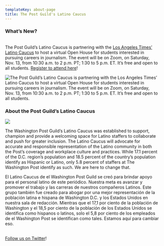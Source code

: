 ```yaml
---
templateKey: about-page
title: The Post Guild's Latino Caucus
---
```

### What’s New?

\
The Post Guild’s Latino Caucus is partnering with the [Los Angeles Times’ Latino Caucus](https://latguild.com/news/2020/7/21/latino-caucus-letter) to host a virtual Open House for students interested in pursuing careers in journalism. The event will be on Zoom, on Saturday, Nov. 13, from 10:30 a.m. to 2 p.m. PT; 1:30 to 5 p.m. ET. It’s free and open to all students. [Register to attend here](https://docs.google.com/forms/d/126KSAYYVkfpcRrxE6ZLuQNeWGmqil59Gx2McH64gGfU/edit?usp=drive_web)!

![The Post Guild’s Latino Caucus is partnering with the [Los Angeles Times’ Latino Caucus](https://latguild.com/news/2020/7/21/latino-caucus-letter) to host a virtual Open House for students interested in pursuing careers in journalism. The event will be on Zoom, on Saturday, Nov. 13, from 10:30 a.m. to 2 p.m. PT; 1:30 to 5 p.m. ET. It’s free and open to all students.](/img/email-flyer.jpg)

### About the Post Guild’s Latino Caucus

![](/img/latino-caucus-grid.jpg)

The Washington Post Guild’s Latino Caucus was established to support, champion and provide a welcoming space for Latino staffers to collaborate and push for greater inclusion. The Latino Caucus will advocate for accurate and responsible representation of the Latino community in both the Post’s coverage and workplace culture and practices. While 17.1 percent of the D.C. region’s population and 18.5 percent of the country’s population identify as Hispanic or Latino, only 5.8 percent of staffers at The Washington Post identify as such. We are here to change that.

El Latino Caucus de el Washington Post Guild se creó para brindar apoyo para el personal latino de este periódico. Nuestra meta es avanzar y promover el trabajo y las carreras de nuestros compañeros Latinos. Este grupo también fue creado para abogar por una mejor representación de la población latina e hispana de Washington D.C. y los Estados Unidos en nuestra sala de redacción. Mientras que el 17,1 por ciento de la población de Washington y el 18,5 por ciento de la población de los Estados Unidos se identifica como hispanos o latinos, solo el 5,8 por ciento de los empleados de el Washington Post se identifican como tales. Estamos aquí para cambiar eso.

\
[Follow us on Twitter](https://twitter.com/WPLatinoCaucus)!